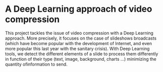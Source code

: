 # A Deep Learning approach of video compression
This project tackles the issue of video compression with a Deep Learning approach. More precisely, it focuses on the case of slideshows broadcasts (which have become popular with the development of Internet, and even more popular this last year with the sanitary crisis). With Deep Learning tools, we detect the different elements of a slide to process them differently in function of their type (text, image, background, charts ...) minimizing the quantity ofinformation to send.

